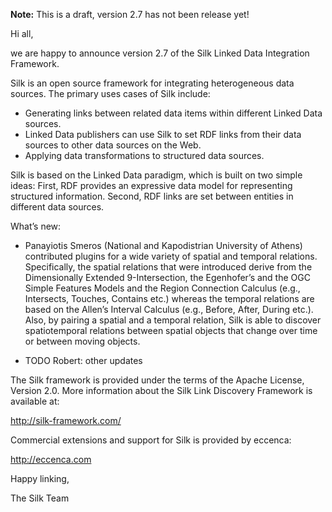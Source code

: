 **Note:** This is a draft, version 2.7 has not been release yet!

Hi all,

we are happy to announce version 2.7 of the Silk Linked Data Integration Framework.

Silk is an open source framework for integrating heterogeneous data sources. The primary uses cases of Silk include:

- Generating links between related data items within different Linked Data sources.
- Linked Data publishers can use Silk to set RDF links from their data sources to other data sources on the Web.
- Applying data transformations to structured data sources.

Silk is based on the Linked Data paradigm, which is built on two simple ideas: First, RDF provides an expressive data model for representing structured information. Second, RDF links are set between entities in different data sources. 

What’s new:

- Panayiotis Smeros (National and Kapodistrian University of Athens) contributed plugins for a wide variety of spatial and temporal relations. Specifically, the spatial relations that were introduced derive from the Dimensionally Extended 9-Intersection, the Egenhofer’s and the OGC Simple Features Models and the Region Connection Calculus (e.g., Intersects, Touches, Contains etc.) whereas the temporal relations are based on the Allen’s Interval Calculus (e.g., Before, After, During etc.). Also, by pairing a spatial and a temporal relation, Silk is able to discover spatiotemporal relations between spatial objects that change over time or between moving objects.

- TODO Robert: other updates

The Silk framework is provided under the terms of the Apache License, Version 2.0. More information about the Silk Link Discovery Framework is available at: 

http://silk-framework.com/

Commercial extensions and support for Silk is provided by eccenca:

http://eccenca.com

Happy linking,

The Silk Team
